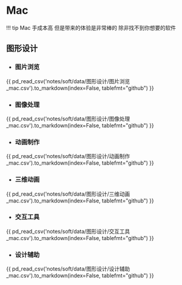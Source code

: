 # Mac

!!! tip
    Mac 手成本高 但是带来的体验是非常棒的 除非找不到你想要的软件

## 图形设计

- ### 图片浏览

{{ pd_read_csv('notes/soft/data/图形设计/图片浏览_mac.csv').to_markdown(index=False, tablefmt="github") }}

- ### 图像处理

{{ pd_read_csv('notes/soft/data/图形设计/图像处理_mac.csv').to_markdown(index=False, tablefmt="github") }}

- ### 动画制作

{{ pd_read_csv('notes/soft/data/图形设计/动画制作_mac.csv').to_markdown(index=False, tablefmt="github") }}

- ### 三维动画

{{ pd_read_csv('notes/soft/data/图形设计/三维动画_mac.csv').to_markdown(index=False, tablefmt="github") }}

- ### 交互工具

{{ pd_read_csv('notes/soft/data/图形设计/交互工具_mac.csv').to_markdown(index=False, tablefmt="github") }}

- ### 设计辅助

{{ pd_read_csv('notes/soft/data/图形设计/设计辅助_mac.csv').to_markdown(index=False, tablefmt="github") }}
